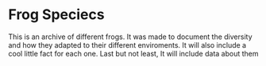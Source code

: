 # Frog Speciecs
This is an archive of different frogs. It was made to document the diversity and how they adapted to their different enviroments. It will also include a cool little fact for each one. Last but not least, It will include data about them
